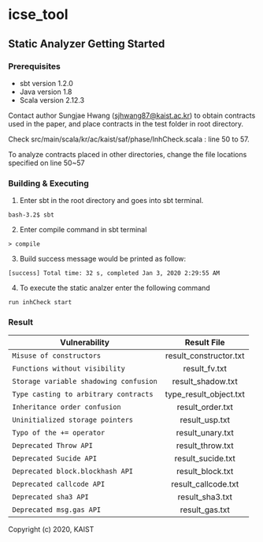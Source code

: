 # icse_tool


## Static Analyzer Getting Started

### Prerequisites

* sbt version 1.2.0
* Java version 1.8
* Scala version 2.12.3

Contact author Sungjae Hwang (sjhwang87@kaist.ac.kr) to obtain contracts used in the paper, and place contracts in the test folder in root directory.

Check src/main/scala/kr/ac/kaist/saf/phase/InhCheck.scala : line 50 to 57.

To analyze contracts placed in other directories, change the file locations specified on line 50~57


### Building & Executing 

1. Enter sbt in the root directory and goes into sbt terminal.

```
bash-3.2$ sbt
```
2. Enter compile command in sbt terminal

```
> compile
```

3. Build success message would be printed as follow:

```
[success] Total time: 32 s, completed Jan 3, 2020 2:29:55 AM
```

4. To execute the static analzer enter the following command

```
run inhCheck start
```

### Result 
| Vulnerability | Result File | 
|---|:---:|
| `Misuse of constructors` | result_constructor.txt | 
| `Functions without visibility` | result_fv.txt |  
| `Storage variable shadowing confusion` | result_shadow.txt |  
| `Type casting to arbitrary contracts` | type_result_object.txt | 
| `Inheritance order confusion` | result_order.txt | 
| `Uninitialized storage pointers` | result_usp.txt | 
| `Typo of the += operator` | result_unary.txt | 
| `Deprecated Throw API` | result_throw.txt | 
| `Deprecated Sucide API` | result_sucide.txt | 
| `Deprecated block.blockhash API` | result_block.txt | 
| `Deprecated callcode API` | result_callcode.txt | 
| `Deprecated sha3 API` | result_sha3.txt | 
| `Deprecated msg.gas API` | result_gas.txt | 


Copyright (c) 2020, KAIST
